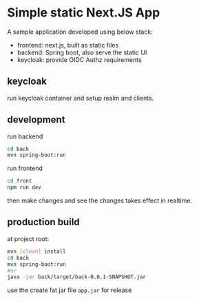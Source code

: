 # Simple static Next.JS App

A sample application developed using below stack:

- frontend: next.js, built as static files
- backend: Spring boot, also serve the static UI
- keycloak: provide OIDC Authz requirements

## keycloak

run keycloak container and setup realm and clients.

## development

run backend

```sh
cd back
mvn spring-boot:run
```

run frontend

```sh
cd front
npm run dev
```

then make changes and see the changes takes effect in realtime.

## production build

at project root:

```sh
mvn [clean] install
cd back
mvn spring-boot:run
#or
java -jar back/target/back-0.0.1-SNAPSHOT.jar
```

use the create fat jar file `app.jar` for release
